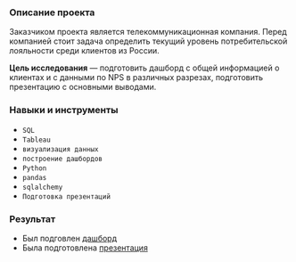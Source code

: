 ### Описание проекта

Заказчиком проекта является телекоммуникационная компания. Перед компанией стоит задача определить текущий уровень потребительской лояльности среди клиентов из России.

**Цель исследования** — подготовить дашборд с общей информацией о клиентах и с данными по NPS в различных разрезах, подготовить презентацию с основными выводами.

### Навыки и инструменты

- `SQL`
- `Tableau`
- `визуализация данных`
- `построение дашбордов`
- `Python`
- `pandas`
- `sqlalchemy`
- `Подготовка презентаций`

### Результат

- Был подговлен [дашборд](https://public.tableau.com/views/nps_project/1?:language=en-US&publish=yes&:display_count=n&:origin=viz_share_link)
- Была подготовлена [презентация](https://drive.google.com/file/d/1APB-suqL98g9wdb1FW5zhZVIx7LV8dw5/view?usp=sharing) 
